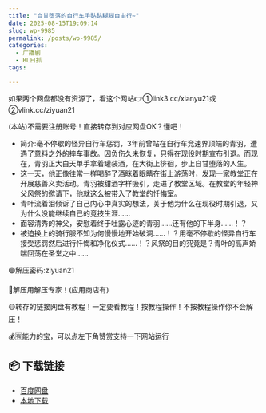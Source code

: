 ```yaml
---
title: "自甘堕落的自行车手黏黏糊糊自由行~"
date: 2025-08-15T19:09:14
slug: wp-9985
permalink: /posts/wp-9985/
categories:
  - 广播剧
  - BL日抓
tags:

---
```


如果两个网盘都没有资源了，看这个网站👉①link3.cc/xianyu21或②vlink.cc/ziyuan21

(本站)不需要注册账号！直接转存到对应网盘OK？懂吧！

*   简介:毫不停歇的怪异自行车惩罚，3年前曾站在自行车竞速界顶端的青羽，遭遇了意料之外的摔车事故。因负伤久未恢复，只得在现役时期宣布引退。而现在，青羽正大白天单手拿着罐装酒，在大街上徘徊，步上自甘堕落的人生。
*   这一天，他正像往常一样喝醉了酒眯着眼睛在街上游荡时，发现一家教堂正在开展慈善义卖活动。青羽被甜酒字样吸引，走进了教堂区域。在教堂的年轻神父风祭的邀请下，他就这么被带入了教堂的忏悔室。
*   青叶流着泪倾诉了自己内心中真实的想法，关于他为什么在现役时期引退，又为什么没能继续自己的竞技生涯……
*   面容清秀的神父，安慰着终于吐露心迹的青羽……还有他的下半身……！？
*   被迫换上的骑行服不知为何慢慢地开始破洞……！？用毫不停歇的怪异自行车接受惩罚然后进行忏悔和净化仪式……！？风祭的目的究竟是？青叶的高声娇喘回荡在圣堂之中……

🟢解压密码:ziyuan21

🔵解压用解压专家！(应用商店有)

🟡转存的链接网盘有教程！一定要看教程！按教程操作！不按教程操作你不会解压！

💰🈶能力的宝，可以点左下角赞赏支持一下网站运行

## 📦 下载链接
- [百度网盘](https://blziyuan21.com/pay-download/9985?key=118ac3a1d0&down_id=0)
- [本地下载](https://blziyuan21.com/pay-download/9985?key=118ac3a1d0&down_id=1)

